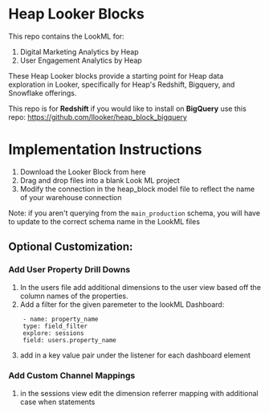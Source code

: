 # Heap Looker Blocks

This repo contains the LookML for:
1. Digital Marketing Analytics by Heap
2. User Engagement Analytics by Heap

These Heap Looker blocks provide a starting point for Heap data exploration in Looker, specifically for Heap's Redshift, Bigquery, and Snowflake offerings.

This repo is for **Redshift** if you would like to install on **BigQuery** use this repo: https://github.com/llooker/heap_block_bigquery

# Implementation Instructions
1. Download the Looker Block from here
2. Drag and drop files into a blank Look ML project
3. Modify the connection in the heap_block model file to reflect the name of your warehouse connection

Note: if you aren't querying from the `main_production` schema, you will have to update to the correct schema name in the LookML files


## Optional Customization:


### Add User Property Drill Downs
1. In the users file add additional dimensions to the user view based off the column names of the properties.
2. Add a filter for the given paremeter to the lookML Dashboard:
  
``` 
    - name: property_name
    type: field_filter
    explore: sessions
    field: users.property_name
```
3. add in a key value pair under the listener for each dashboard element

### Add Custom Channel Mappings
1. in the sessions view edit the dimension referrer mapping with additional case when statements
